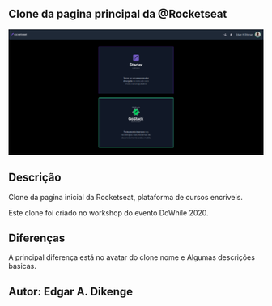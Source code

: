 ## Clone da pagina principal da @Rocketseat ##

![](./image/cloneigm.png)

## Descrição ##

Clone da pagina inicial da Rocketseat, plataforma de cursos encriveis.

Este clone foi criado no workshop do evento DoWhile 2020.

## Diferenças ##

A principal diferença está no avatar do clone nome e Algumas descrições basicas.

## Autor: Edgar A. Dikenge ##